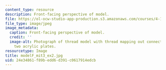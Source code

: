 ```yaml
---
content_type: resource
description: Front-facing perspective of model.
file: https://ol-ocw-studio-app-production.s3.amazonaws.com/courses/4-111-introduction-to-architecture-environmental-design-spring-2014/24e34861f89bedd6d391c0617914edcb_modelF_mit3_ex2.jpg
file_type: image/jpeg
image_metadata:
  caption: Front-facing perspective of model.
  credit: ''
  image-alt: Photograph of thread model with thread mapping out connections between
    two acrylic plates.
resourcetype: Image
title: modelF_mit3_ex2.jpg
uid: 24e34861-f89b-edd6-d391-c0617914edcb
---
```

